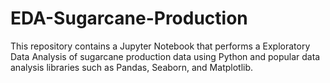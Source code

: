 # EDA-Sugarcane-Production
This repository contains a Jupyter Notebook that performs a Exploratory Data Analysis of sugarcane production data using Python and popular data analysis libraries such as Pandas, Seaborn, and Matplotlib.
